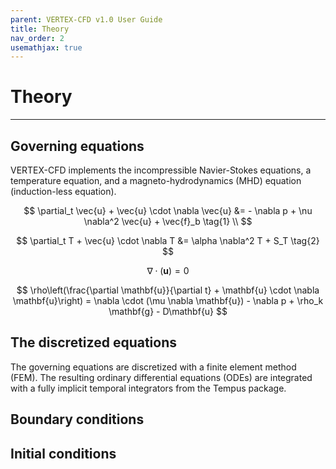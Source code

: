 ```yaml
---
parent: VERTEX-CFD v1.0 User Guide
title: Theory
nav_order: 2
usemathjax: true
---
```


# Theory

---

## Governing equations

VERTEX-CFD implements the incompressible Navier-Stokes equations, a temperature equation, and a magneto-hydrodynamics (MHD) equation (induction-less equation).

$$
\partial_t \vec{u} + \vec{u} \cdot \nabla \vec{u} &= - \nabla p + \nu \nabla^2 \vec{u} + \vec{f}_b \tag{1} \\
$$

$$
\partial_t T + \vec{u} \cdot \nabla T &= \alpha \nabla^2 T + S_T \tag{2} 
$$

$$
\nabla \cdot (\mathbf{u}) = 0
$$

$$
\rho\left(\frac{\partial \mathbf{u}}{\partial t} + \mathbf{u} \cdot \nabla \mathbf{u}\right) = \nabla \cdot (\mu \nabla \mathbf{u}) - \nabla p +  \rho_k \mathbf{g} - D\mathbf{u}
$$

## The discretized equations

The governing equations are discretized with a finite element method (FEM). The resulting ordinary differential equations (ODEs) are integrated with a fully implicit temporal integrators from the Tempus package. 

## Boundary conditions

## Initial conditions
